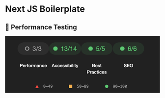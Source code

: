 <h1>Next JS Boilerplate</h1>
<h2>🎉 Performance Testing</h2>
<img src="public/assets/img/performance.png" />
